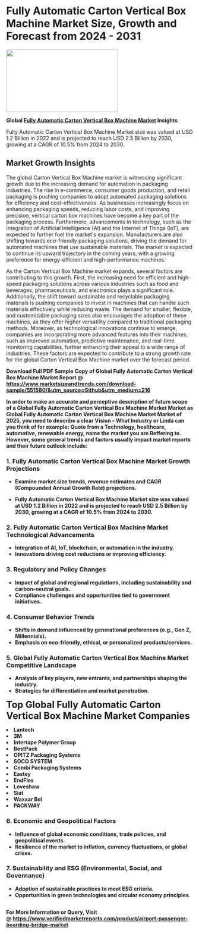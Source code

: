 <H1>Fully Automatic Carton Vertical Box Machine Market Size, Growth and Forecast from 2024 - 2031</H1><img class="aligncenter size-medium wp-image-584254" src="https://thirdeyenews.in/wp-content/uploads/2024/09/Global-Market-Research-300x168.jpeg" alt="" width="300" height="168" /><p><strong>Global&nbsp;<a href="https://www.marketsizeandtrends.com/download-sample/551580/&amp;utm_source=Github&utm_medium=216">Fully Automatic Carton Vertical Box Machine Market</a> Insights</strong></p><p>Fully Automatic Carton Vertical Box Machine Market size was valued at USD 1.2 Billion in 2022 and is projected to reach USD 2.5 Billion by 2030, growing at a CAGR of 10.5% from 2024 to 2030.</p><p><h2>Market Growth Insights</h2> <p>The global Carton Vertical Box Machine market is witnessing significant growth due to the increasing demand for automation in packaging industries. The rise in e-commerce, consumer goods production, and retail packaging is pushing companies to adopt automated packaging solutions for efficiency and cost-effectiveness. As businesses increasingly focus on enhancing packaging speeds, reducing labor costs, and improving precision, vertical carton box machines have become a key part of the packaging process. Furthermore, advancements in technology, such as the integration of Artificial Intelligence (AI) and the Internet of Things (IoT), are expected to further fuel the market's expansion. Manufacturers are also shifting towards eco-friendly packaging solutions, driving the demand for automated machines that use sustainable materials. The market is expected to continue its upward trajectory in the coming years, with a growing preference for energy-efficient and high-performance machines.</p> <p><strong></strong></p> <p>As the Carton Vertical Box Machine market expands, several factors are contributing to this growth. First, the increasing need for efficient and high-speed packaging solutions across various industries such as food and beverages, pharmaceuticals, and electronics plays a significant role. Additionally, the shift toward sustainable and recyclable packaging materials is pushing companies to invest in machines that can handle such materials effectively while reducing waste. The demand for smaller, flexible, and customizable packaging sizes also encourages the adoption of these machines, as they offer higher versatility compared to traditional packaging methods. Moreover, as technological innovations continue to emerge, companies are incorporating more advanced features into their machines, such as improved automation, predictive maintenance, and real-time monitoring capabilities, further enhancing their appeal to a wide range of industries. These factors are expected to contribute to a strong growth rate for the global Carton Vertical Box Machine market over the forecast period.</p> <p><strong></p><p><span class=""><strong>Download Full PDF Sample Copy of Global Fully Automatic Carton Vertical Box Machine Market Report</strong> @ <a href="https://www.marketsizeandtrends.com/download-sample/551580/&amp;utm_source=Github&utm_medium=216" target="_blank">https://www.marketsizeandtrends.com/download-sample/551580/&amp;utm_source=Github&utm_medium=216</a></span></p><p>In order to make an accurate and perceptive description of future scope of a Global&nbsp;Fully Automatic Carton Vertical Box Machine Market Market as Global&nbsp;Fully Automatic Carton Vertical Box Machine Market Market of 2025, you need to describe a clear Vision &ndash; What Industry or Linda can you think of for example: Quote from a Technology, healthcare, automotive, renewable energy, name the market you are Reffering to. However, some general trends and factors usually impact market reports and their future outlook include:</p><h3>1.&nbsp;<strong>Fully Automatic Carton Vertical Box Machine Market Growth Projections</strong></h3><ul><li>Examine market size trends, revenue estimates and CAGR (Compounded Annual Growth Rate) projections.</li><li><p>Fully Automatic Carton Vertical Box Machine Market size was valued at USD 1.2 Billion in 2022 and is projected to reach USD 2.5 Billion by 2030, growing at a CAGR of 10.5% from 2024 to 2030.</p></li></ul><h3>2.&nbsp;<strong>Fully Automatic Carton Vertical Box Machine Market Technological Advancements</strong></h3><ul><li>Integration of AI, IoT, blockchain, or automation in the industry.</li><li>Innovations driving cost reductions or improving efficiency.</li></ul><h3>3.&nbsp;<strong>Regulatory and Policy Changes</strong></h3><ul><li>Impact of global and regional regulations, including sustainability and carbon-neutral goals.</li><li>Compliance challenges and opportunities tied to government initiatives.</li></ul><h3>4.&nbsp;<strong>Consumer Behavior Trends</strong></h3><ul><li>Shifts in demand influenced by generational preferences (e.g., Gen Z, Millennials).</li><li>Emphasis on eco-friendly, ethical, or personalized products/services.</li></ul><h3>5.&nbsp;<strong>Global Fully Automatic Carton Vertical Box Machine Market Competitive Landscape</strong></h3><ul><li>Analysis of key players, new entrants, and partnerships shaping the industry.</li><li>Strategies for differentiation and market penetration.</li></ul><p data-pm-slice="1 1 []"><span style="color: inherit; font-family: inherit; font-size: 25px;">Top Global Fully Automatic Carton Vertical Box Machine Market Companies</span></p><div class="" data-test-id=""><p><li>Lantech</li><li> 3M</li><li> Intertape Polymer Group</li><li> BestPack</li><li> OPITZ Packaging Systems</li><li> SOCO SYSTEM</li><li> Combi Packaging Systems</li><li> Eastey</li><li> EndFlex</li><li> Loveshaw</li><li> Siat</li><li> Waxxar Bel</li><li> PACKWAY</li></p></div><h3>6.&nbsp;<strong>Economic and Geopolitical Factors</strong></h3><ul><li>Influence of global economic conditions, trade policies, and geopolitical events.</li><li>Resilience of the market to inflation, currency fluctuations, or global crises.</li></ul><h3>7.&nbsp;<strong>Sustainability and ESG (Environmental, Social, and Governance)</strong></h3><ul><li>Adoption of sustainable practices to meet ESG criteria.</li><li>Opportunities in green technologies and circular economy principles.</li></ul><h2><strong style="font-size: 14px;">For More Information or Query, Visit @&nbsp;</strong><a style="background-color: #ffffff; font-size: 14px;" href="https://www.marketsizeandtrends.com/report/fully-automatic-carton-vertical-box-machine-market/" target="_blank">https://www.verifiedmarketreports.com/product/airport-passenger-boarding-bridge-market</a></h2>
